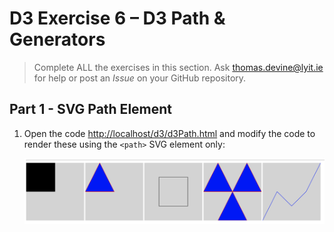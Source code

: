# D3 Exercise 6 – D3 Path & Generators
		
> Complete ALL the exercises in this section. Ask thomas.devine@lyit.ie for help or post an *Issue* on your GitHub repository.


## Part 1 - SVG Path Element

1.	Open the code [http://localhost/d3/d3Path.html](http://localhost/d3/d3Path.html) and modify the code to render these using the `<path>` SVG element only:

    ![](../images/d3Path_html.png)

<!-- 
## Part 2 - D3 Line Generator

1.	Open the code [http://localhost/d3/d3lineGeneratorJQ.html](http://localhost/d3/d3lineGeneratorJQ.html) and modify the code to render these using line generators:

    ![](../images/d3lineGenerator_html.png)

Use the ``dataset2`` array for the third line above.

## Part 3 - D3 Area Generator

1.	Open the code [http://localhost/d3/d3areaGenerator.html](http://localhost/d3/d3areaGenerator.html) and modify the code to render these using an area generator:

    ![](../images/d3areaGenerator_html.png)
 -->
